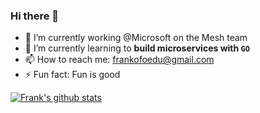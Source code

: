 ### Hi there 👋

<!--
**Frankofoedu/Frankofoedu** is a ✨ _special_ ✨ repository because its `README.md` (this file) appears on your GitHub profile.

Here are some ideas to get you started:
-->


- 🔭 I’m currently working @Microsoft on the Mesh team
- 🌱 I’m currently learning to **build microservices with `GO`**
- 📫 How to reach me: frankofoedu@gmail.com
- ⚡ Fun fact: Fun is good


[![Frank's github stats](https://github-readme-stats.vercel.app/api?username=frankofoedu)](https://github.com/anuraghazra/github-readme-stats)
